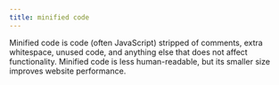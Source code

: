 ```yaml
---
title: minified code
---
```

Minified code is code (often JavaScript) stripped of comments, extra whitespace, unused code, and anything else that does not affect functionality. Minified code is less human-readable, but its smaller size improves website performance.